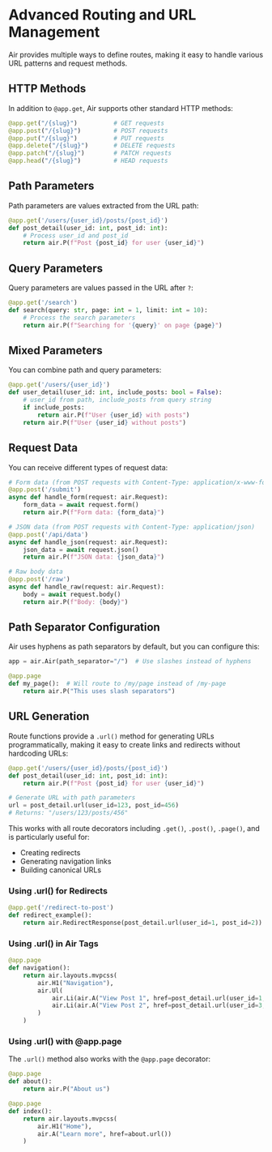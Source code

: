 # Advanced Routing and URL Management

Air provides multiple ways to define routes, making it easy to handle various URL patterns and request methods.

## HTTP Methods

In addition to `@app.get`, Air supports other standard HTTP methods:

```python
@app.get("/{slug}")          # GET requests
@app.post("/{slug}")         # POST requests
@app.put("/{slug}")          # PUT requests
@app.delete("/{slug}")       # DELETE requests
@app.patch("/{slug}")        # PATCH requests
@app.head("/{slug}")         # HEAD requests
```

## Path Parameters

Path parameters are values extracted from the URL path:

```python
@app.get('/users/{user_id}/posts/{post_id}')
def post_detail(user_id: int, post_id: int):
    # Process user_id and post_id
    return air.P(f"Post {post_id} for user {user_id}")
```

## Query Parameters

Query parameters are values passed in the URL after `?`:

```python
@app.get('/search')
def search(query: str, page: int = 1, limit: int = 10):
    # Process the search parameters
    return air.P(f"Searching for '{query}' on page {page}")
```

## Mixed Parameters

You can combine path and query parameters:

```python
@app.get('/users/{user_id}')
def user_detail(user_id: int, include_posts: bool = False):
    # user_id from path, include_posts from query string
    if include_posts:
        return air.P(f"User {user_id} with posts")
    return air.P(f"User {user_id} without posts")
```

## Request Data

You can receive different types of request data:

```python
# Form data (from POST requests with Content-Type: application/x-www-form-urlencoded)
@app.post('/submit')
async def handle_form(request: air.Request):
    form_data = await request.form()
    return air.P(f"Form data: {form_data}")

# JSON data (from POST requests with Content-Type: application/json)
@app.post('/api/data')
async def handle_json(request: air.Request):
    json_data = await request.json()
    return air.P(f"JSON data: {json_data}")

# Raw body data
@app.post('/raw')
async def handle_raw(request: air.Request):
    body = await request.body()
    return air.P(f"Body: {body}")
```

## Path Separator Configuration

Air uses hyphens as path separators by default, but you can configure this:

```python
app = air.Air(path_separator="/")  # Use slashes instead of hyphens

@app.page
def my_page():  # Will route to /my/page instead of /my-page
    return air.P("This uses slash separators")
```

## URL Generation

Route functions provide a `.url()` method for generating URLs programmatically, making it easy to create links and redirects without hardcoding URLs:

```python
@app.get('/users/{user_id}/posts/{post_id}')
def post_detail(user_id: int, post_id: int):
    return air.P(f"Post {post_id} for user {user_id}")

# Generate URL with path parameters
url = post_detail.url(user_id=123, post_id=456)
# Returns: "/users/123/posts/456"
```

This works with all route decorators including `.get()`, `.post()`, `.page()`, and is particularly useful for:

- Creating redirects
- Generating navigation links
- Building canonical URLs

### Using .url() for Redirects

```python
@app.get('/redirect-to-post')
def redirect_example():
    return air.RedirectResponse(post_detail.url(user_id=1, post_id=2))
```

### Using .url() in Air Tags

```python
@app.page
def navigation():
    return air.layouts.mvpcss(
        air.H1("Navigation"),
        air.Ul(
            air.Li(air.A("View Post 1", href=post_detail.url(user_id=1, post_id=2))),
            air.Li(air.A("View Post 2", href=post_detail.url(user_id=3, post_id=4)))
        )
    )
```

### Using .url() with @app.page

The `.url()` method also works with the `@app.page` decorator:

```python
@app.page
def about():
    return air.P("About us")

@app.page
def index():
    return air.layouts.mvpcss(
        air.H1("Home"),
        air.A("Learn more", href=about.url())
    )
```
